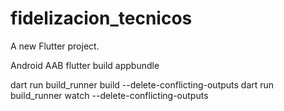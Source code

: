 # fidelizacion_tecnicos

A new Flutter project.

Android AAB 
flutter build appbundle


dart run build_runner build --delete-conflicting-outputs
dart run build_runner watch --delete-conflicting-outputs
